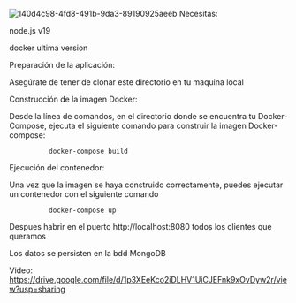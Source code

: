![140d4c98-4fd8-491b-9da3-89190925aeeb](https://github.com/user-attachments/assets/8aa03626-2317-4f2e-9ccd-65c64bbd3226)
Necesitas:

node.js v19

docker ultima version

Preparación de la aplicación:

Asegúrate de tener de clonar este directorio en tu maquina local 

Construcción de la imagen Docker:

Desde la línea de comandos, en el directorio donde se encuentra tu Docker-Compose, ejecuta el siguiente comando para construir la imagen Docker-compose:


              docker-compose build

Ejecución del contenedor:

Una vez que la imagen se haya construido correctamente, puedes ejecutar un contenedor con el siguiente comando

              docker-compose up


Despues habrir en el puerto http://localhost:8080 todos los clientes que queramos

Los datos se persisten en la bdd MongoDB


Video:  https://drive.google.com/file/d/1p3XEeKco2iDLHV1UiCJEFnk9xOvDyw2r/view?usp=sharing
